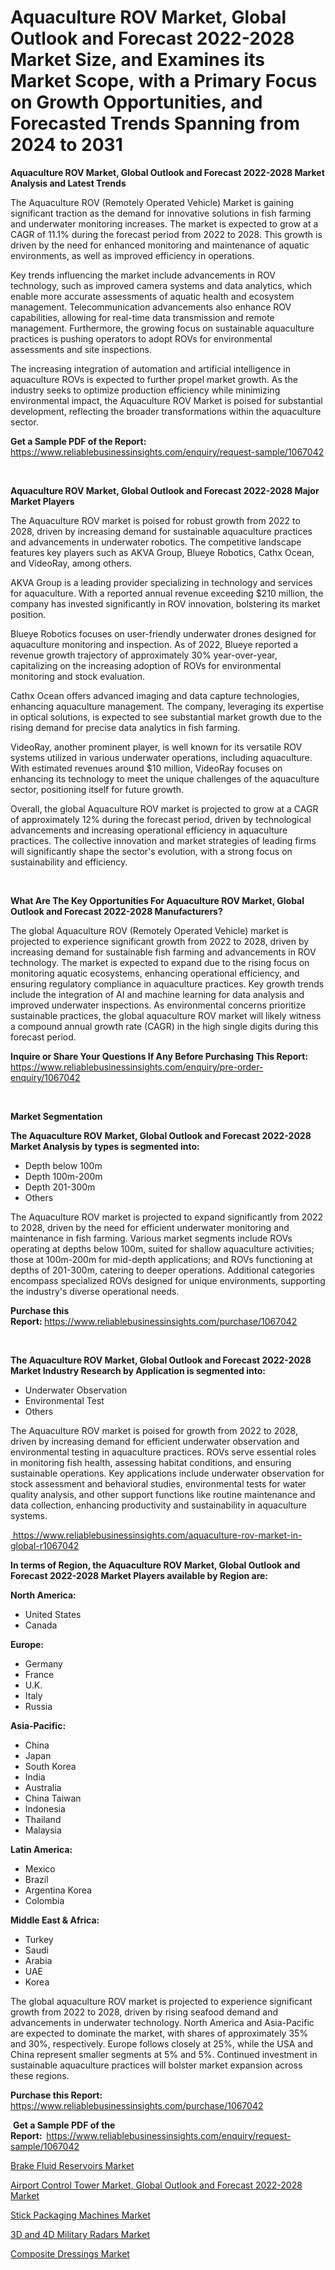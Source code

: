 <p><h1>Aquaculture ROV Market, Global Outlook and Forecast 2022-2028 Market Size, and Examines its Market Scope, with a Primary Focus on Growth Opportunities, and Forecasted Trends Spanning from 2024 to 2031</h1></p><p><strong>Aquaculture ROV Market, Global Outlook and Forecast 2022-2028 Market Analysis and Latest Trends</strong></p>
<p><p>The Aquaculture ROV (Remotely Operated Vehicle) Market is gaining significant traction as the demand for innovative solutions in fish farming and underwater monitoring increases. The market is expected to grow at a CAGR of 11.1% during the forecast period from 2022 to 2028. This growth is driven by the need for enhanced monitoring and maintenance of aquatic environments, as well as improved efficiency in operations.</p><p>Key trends influencing the market include advancements in ROV technology, such as improved camera systems and data analytics, which enable more accurate assessments of aquatic health and ecosystem management. Telecommunication advancements also enhance ROV capabilities, allowing for real-time data transmission and remote management. Furthermore, the growing focus on sustainable aquaculture practices is pushing operators to adopt ROVs for environmental assessments and site inspections.</p><p>The increasing integration of automation and artificial intelligence in aquaculture ROVs is expected to further propel market growth. As the industry seeks to optimize production efficiency while minimizing environmental impact, the Aquaculture ROV Market is poised for substantial development, reflecting the broader transformations within the aquaculture sector.</p></p>
<p><strong>Get a Sample PDF of the Report:&nbsp;</strong> <a href="https://www.reliablebusinessinsights.com/enquiry/request-sample/1067042">https://www.reliablebusinessinsights.com/enquiry/request-sample/1067042</a></p>
<p>&nbsp;</p>
<p><strong>Aquaculture ROV Market, Global Outlook and Forecast 2022-2028 Major Market Players</strong></p>
<p><p>The Aquaculture ROV market is poised for robust growth from 2022 to 2028, driven by increasing demand for sustainable aquaculture practices and advancements in underwater robotics. The competitive landscape features key players such as AKVA Group, Blueye Robotics, Cathx Ocean, and VideoRay, among others.</p><p>AKVA Group is a leading provider specializing in technology and services for aquaculture. With a reported annual revenue exceeding $210 million, the company has invested significantly in ROV innovation, bolstering its market position.</p><p>Blueye Robotics focuses on user-friendly underwater drones designed for aquaculture monitoring and inspection. As of 2022, Blueye reported a revenue growth trajectory of approximately 30% year-over-year, capitalizing on the increasing adoption of ROVs for environmental monitoring and stock evaluation.</p><p>Cathx Ocean offers advanced imaging and data capture technologies, enhancing aquaculture management. The company, leveraging its expertise in optical solutions, is expected to see substantial market growth due to the rising demand for precise data analytics in fish farming.</p><p>VideoRay, another prominent player, is well known for its versatile ROV systems utilized in various underwater operations, including aquaculture. With estimated revenues around $10 million, VideoRay focuses on enhancing its technology to meet the unique challenges of the aquaculture sector, positioning itself for future growth.</p><p>Overall, the global Aquaculture ROV market is projected to grow at a CAGR of approximately 12% during the forecast period, driven by technological advancements and increasing operational efficiency in aquaculture practices. The collective innovation and market strategies of leading firms will significantly shape the sector's evolution, with a strong focus on sustainability and efficiency.</p></p>
<p>&nbsp;</p>
<p><strong>What Are The Key Opportunities For Aquaculture ROV Market, Global Outlook and Forecast 2022-2028 Manufacturers?</strong></p>
<p><p>The global Aquaculture ROV (Remotely Operated Vehicle) market is projected to experience significant growth from 2022 to 2028, driven by increasing demand for sustainable fish farming and advancements in ROV technology. The market is expected to expand due to the rising focus on monitoring aquatic ecosystems, enhancing operational efficiency, and ensuring regulatory compliance in aquaculture practices. Key growth trends include the integration of AI and machine learning for data analysis and improved underwater inspections. As environmental concerns prioritize sustainable practices, the global aquaculture ROV market will likely witness a compound annual growth rate (CAGR) in the high single digits during this forecast period.</p></p>
<p><strong>Inquire or Share Your Questions If Any Before Purchasing This Report:</strong> <a href="https://www.reliablebusinessinsights.com/enquiry/pre-order-enquiry/1067042">https://www.reliablebusinessinsights.com/enquiry/pre-order-enquiry/1067042</a></p>
<p>&nbsp;</p>
<p><strong>Market Segmentation</strong></p>
<p><strong>The Aquaculture ROV Market, Global Outlook and Forecast 2022-2028 Market Analysis by types is segmented into:</strong></p>
<p><ul><li>Depth below 100m</li><li>Depth 100m-200m</li><li>Depth 201-300m</li><li>Others</li></ul></p>
<p><p>The Aquaculture ROV market is projected to expand significantly from 2022 to 2028, driven by the need for efficient underwater monitoring and maintenance in fish farming. Various market segments include ROVs operating at depths below 100m, suited for shallow aquaculture activities; those at 100m-200m for mid-depth applications; and ROVs functioning at depths of 201-300m, catering to deeper operations. Additional categories encompass specialized ROVs designed for unique environments, supporting the industry's diverse operational needs.</p></p>
<p><strong>Purchase this Report:&nbsp;</strong><a href="https://www.reliablebusinessinsights.com/purchase/1067042">https://www.reliablebusinessinsights.com/purchase/1067042</a></p>
<p>&nbsp;</p>
<p><strong>The Aquaculture ROV Market, Global Outlook and Forecast 2022-2028 Market Industry Research by Application is segmented into:</strong></p>
<p><ul><li>Underwater Observation</li><li>Environmental Test</li><li>Others</li></ul></p>
<p><p>The Aquaculture ROV market is poised for growth from 2022 to 2028, driven by increasing demand for efficient underwater observation and environmental testing in aquaculture practices. ROVs serve essential roles in monitoring fish health, assessing habitat conditions, and ensuring sustainable operations. Key applications include underwater observation for stock assessment and behavioral studies, environmental tests for water quality analysis, and other support functions like routine maintenance and data collection, enhancing productivity and sustainability in aquaculture systems.</p></p>
<p><a href="https://www.reliablebusinessinsights.com/aquaculture-rov-market-in-global-r1067042">&nbsp;https://www.reliablebusinessinsights.com/aquaculture-rov-market-in-global-r1067042</a></p>
<p><strong>In terms of Region, the Aquaculture ROV Market, Global Outlook and Forecast 2022-2028 Market Players available by Region are:</strong></p>
<p>
    <p> <strong> North America: </strong>
        <ul>
            <li>United States</li>
            <li>Canada</li>
        </ul>
        </p> 
    <p> <strong> Europe: </strong>
        <ul>
            <li>Germany</li>
            <li>France</li>
            <li>U.K.</li>
            <li>Italy</li>
            <li>Russia</li>
        </ul>
        </p> 
    <p> <strong> Asia-Pacific: </strong>
        <ul>
            <li>China</li>
            <li>Japan</li>
            <li>South Korea</li>
            <li>India</li>
            <li>Australia</li>
            <li>China Taiwan</li>
            <li>Indonesia</li>
            <li>Thailand</li>
            <li>Malaysia</li>
        </ul>
        </p> 
    <p> <strong> Latin America: </strong>
        <ul>
            <li>Mexico</li>
            <li>Brazil</li>
            <li>Argentina Korea</li>
            <li>Colombia</li>
        </ul>
        </p> 
    <p> <strong> Middle East & Africa: </strong>
        <ul>
            <li>Turkey</li>
            <li>Saudi</li>
            <li>Arabia</li>
            <li>UAE</li>
            <li>Korea</li>
        </ul>
    </p>
    </p>
<p><p>The global aquaculture ROV market is projected to experience significant growth from 2022 to 2028, driven by rising seafood demand and advancements in underwater technology. North America and Asia-Pacific are expected to dominate the market, with shares of approximately 35% and 30%, respectively. Europe follows closely at 25%, while the USA and China represent smaller segments at 5% and 5%. Continued investment in sustainable aquaculture practices will bolster market expansion across these regions.</p></p>
<p><strong>Purchase this Report: </strong><a href="https://www.reliablebusinessinsights.com/purchase/1067042">https://www.reliablebusinessinsights.com/purchase/1067042</a></p>
<p>&nbsp;<strong>Get a Sample PDF of the Report:&nbsp;&nbsp;</strong><a href="https://www.reliablebusinessinsights.com/enquiry/request-sample/1067042">https://www.reliablebusinessinsights.com/enquiry/request-sample/1067042</a></p>
<p><strong></strong></p>
<p><p><a href="https://www.linkedin.com/pulse/brake-fluid-reservoirs-market-research-report-forecast-3gr9f?trackingId=5PFq3TnmQqWFGG%2BcrRYzVg%3D%3D">Brake Fluid Reservoirs Market</a></p><p><a href="https://github.com/bmorecock/Market-Research-Report-List-5/blob/main/airport-control-tower-market-global-outlook-and-forecast-2022-2028-market.md">Airport Control Tower Market, Global Outlook and Forecast 2022-2028 Market</a></p><p><a href="https://www.linkedin.com/pulse/deep-dive-stick-packaging-machines-market-itstrends-segmentation-sahac?trackingId=aUt7G2iET%2FChgriowROzWQ%3D%3D">Stick Packaging Machines Market</a></p><p><a href="https://issuu.com/reportprime-2/docs/3d-and-4d-military-radars-market-si_d3b786fe66dee0">3D and 4D Military Radars Market</a></p><p><a href="https://www.linkedin.com/pulse/composite-dressings-market-size-segmentation-trends-growth-7u9zc?trackingId=QqPAy5w1QPamZetLK%2B7Eyw%3D%3D">Composite Dressings Market</a></p></p>